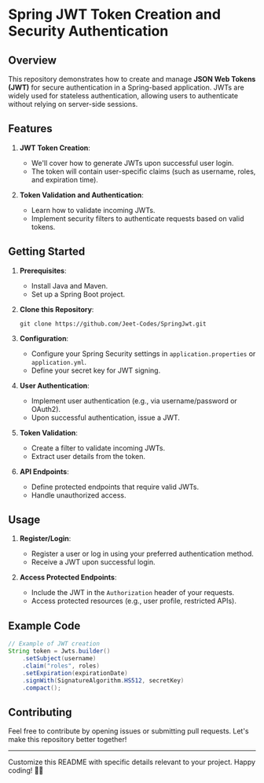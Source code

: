 
# Spring JWT Token Creation and Security Authentication

## Overview

This repository demonstrates how to create and manage **JSON Web Tokens (JWT)** for secure authentication in a Spring-based application. JWTs are widely used for stateless authentication, allowing users to authenticate without relying on server-side sessions.

## Features

1. **JWT Token Creation**:
   - We'll cover how to generate JWTs upon successful user login.
   - The token will contain user-specific claims (such as username, roles, and expiration time).

2. **Token Validation and Authentication**:
   - Learn how to validate incoming JWTs.
   - Implement security filters to authenticate requests based on valid tokens.

## Getting Started

1. **Prerequisites**:
   - Install Java and Maven.
   - Set up a Spring Boot project.

2. **Clone this Repository**:
   ```
   git clone https://github.com/Jeet-Codes/SpringJwt.git
   ```

3. **Configuration**:
   - Configure your Spring Security settings in `application.properties` or `application.yml`.
   - Define your secret key for JWT signing.

4. **User Authentication**:
   - Implement user authentication (e.g., via username/password or OAuth2).
   - Upon successful authentication, issue a JWT.

5. **Token Validation**:
   - Create a filter to validate incoming JWTs.
   - Extract user details from the token.

6. **API Endpoints**:
   - Define protected endpoints that require valid JWTs.
   - Handle unauthorized access.

## Usage

1. **Register/Login**:
   - Register a user or log in using your preferred authentication method.
   - Receive a JWT upon successful login.

2. **Access Protected Endpoints**:
   - Include the JWT in the `Authorization` header of your requests.
   - Access protected resources (e.g., user profile, restricted APIs).

## Example Code

```java
// Example of JWT creation
String token = Jwts.builder()
    .setSubject(username)
    .claim("roles", roles)
    .setExpiration(expirationDate)
    .signWith(SignatureAlgorithm.HS512, secretKey)
    .compact();
```

## Contributing

Feel free to contribute by opening issues or submitting pull requests. Let's make this repository better together!

---

Customize this README with specific details relevant to your project. Happy coding! 🚀🔐
